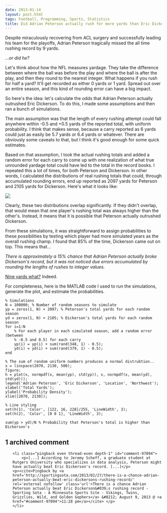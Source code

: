 ```yaml
---
date: 2013-01-14
layout: post.html
tags: Football, Programming, Sports, Statistics
title: Did Adrian Peterson actually rush for more yards than Eric Dickerson but have it go unnoticed due to measurement error?
---
```


<p>Despite miraculously recovering from ACL surgery and successfully leading his team for the playoffs, Adrian Peterson tragically missed the all time rushing record by 9 yards.</p>

<p><em>...or did he?</em></p>

<p>Let's think about how the NFL measures yardage. They take the difference between where the ball was before the play and where the ball is after the play, and then they round to the nearest integer. What happens if you rush for half a yard? It'll get recorded as either 0 yards or 1 yard. Spread out over an entire season, and this kind of rounding error can have a big impact.</p>

<!--more-->

<p>So here's the idea: let's calculate the odds that Adrian Peterson actually outrushed Eric Dickerson. To do this, I made some assumptions and then ran a bunch of simulations.</p>

<p>The main assumption was that the length of every rushing attempt could fall anywhere within -0.5 and +0.5 yards of the reported total, with uniform probability. I think that makes sense, because a carry reported as 6 yards could just as easily be 5.7 yards or 6.4 yards or whatever. There are obviously some caveats to that, but I think it's good enough for some quick estimates.</p>

<p>Based on that assumption, I took the actual rushing totals and added a random error for each carry to come up with one realization of what true unrounded yardage total could have led to the total in the record books. I repeated this a lot of times, for both Peterson and Dickerson. In other words, I calculated the distributions of real rushing totals that could, through accumulated rounding errors, end up reported as 2097 yards for Peterson and 2105 yards for Dickerson. Here's what it looks like:</p>

<p><img src="/files/adrian_peterson.png" class="img-responsive"></p>

<p>Clearly, these two distributions overlap significantly. If they didn't overlap, that would mean that one player's rushing total was always higher than the other's. Instead, it means that it is possible that Peterson actually outrushed Dickerson.</p>

<p>From these simulations, it was straightforward to assign probabilities to these possibilities by testing which player had more simulated years as the overall rushing champ. I found that 85% of the time, Dickerson came out on top. This means that...</p>

<p><em>There is approximately a 15% chance that Adrian Peterson actually broke Dickerson's record, but it was not noticed due errors accumulated by rounding the lengths of rushes to integer values.</em></p>

<p><a href="http://www.youtube.com/watch?v=istPbwEfVZs">Nine yards what?</a> Indeed.</p>

<p>For completeness, here is the MATLAB code I used to run the simulations, generate the plot, and estimate the probabilities.</p>

    % Simulations
    N = 100000; % Number of random seasons to simulate
    yp = zeros(1, N) + 2097; % Peterson's total yards for each random season
    yd = zeros(1, N) + 2105; % Dickerson's total yards for each random season
    for i=1:N
        % For each player in each simulated season, add a random error (between
        % -0.5 and 0.5) for each carry
        yp(i) = yp(i) + sum(rand(348, 1) - 0.5);
        yd(i) = yd(i) + sum(rand(379, 1) - 0.5);
    end

    % The sum of random uniform numbers produces a normal distrubtion..
    x = linspace(2070, 2130, 500);
    figure;
    h = plot(x, normpdf(x, mean(yp), std(yp)), x, normpdf(x, mean(yd), std(yd)));
    legend('Adrian Peterson', 'Eric Dickerson', 'Location', 'Northwest');
    xlabel('Total Yards');
    ylabel('Probability Density');
    xlim([2070, 2130]);

    % Line styling
    set(h(1), 'Color', [122, 16, 228]/255, 'LineWidth', 3);
    set(h(2), 'Color', [0 0 1], 'LineWidth', 3);

    sum(yp > yd)/N % Probability that Peterson's total is higher than Dickerson's

<h2 id="comments">1 archived comment</h2>

<ol id="commentlist">

    <li class="pingback even thread-even depth-1" id="comment-97094">
        <p>[...] According to Jeremy Scheff, a graduate student at Rutgers University who specializes in data analysis, Peterson might have actually beat Eric Dickerson's record. [...]</p>
    <p><cite>Pingback by <a href='http://sportingsota.com/2013/02/27/there-is-a-chance-adrian-peterson-actually-beat-eric-dickersons-rushing-record/' rel='external nofollow' class='url'>There is a chance Adrian Peterson actually beat Eric Dickerson&#039;s rushing record - Sporting Sota - A Minnesota Sports Site - Vikings, Twins, Grizzlies, Wild, and Golden Gophers</a> &#8212; August 9, 2013 @ <a href="#comment-97094">11:28 pm</a></cite> </p>
    </li>


</ol>
